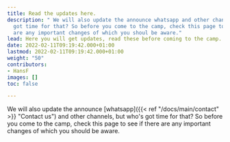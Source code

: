 ```yaml
---
title: Read the updates here.
description: " We will also update the announce whatsapp and other channels, but who's
  got time for that? So before you come to the camp, check this page to see if there
  are any important changes of which you shoul be aware."
lead: Here you will get updates, read these before coming to the camp.
date: 2022-02-11T09:19:42.000+01:00
lastmod: 2022-02-11T09:19:42.000+01:00
weight: "50"
contributors:
- HansF
images: []
toc: false

---
```

We will also update the announce [whatsapp]({{< ref "/docs/main/contact" >}} "Contact us") and other channels, but who's got time for that? So before you come to the camp, check this page to see if there are any important changes of which you should be aware.